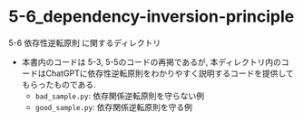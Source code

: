 # 5-6_dependency-inversion-principle
5-6 依存性逆転原則 に関するディレクトリ
- 本書内のコードは 5-3, 5-5のコードの再掲であるが, 本ディレクトリ内のコードはChatGPTに依存性逆転原則をわかりやすく説明するコードを提供してもらったものである.
    - `bad_sample.py`: 依存関係逆転原則を守らない例
    - `good_sample.py`: 依存関係逆転原則を守る例